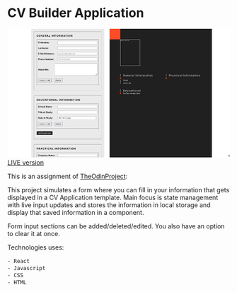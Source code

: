# CV Builder Application
![Project Preview](/public/cv-application.png)
[LIVE version](https://brece.github.io/cv-application)

This is an assignment of [TheOdinProject](https://www.theodinproject.com/paths/full-stack-javascript/courses/javascript/lessons/cv-application):

This project simulates a form where you can fill in your information that gets displayed in a CV Application template. Main focus is state management with live input updates and stores the information in local storage and display that saved information in a component.

Form input sections can be added/deleted/edited. You also have an option to clear it at once.

Technologies uses:

    - React
    - Javascript
    - CSS
    - HTML
